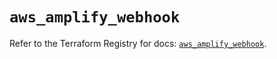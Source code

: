 # `aws_amplify_webhook`

Refer to the Terraform Registry for docs: [`aws_amplify_webhook`](https://registry.terraform.io/providers/hashicorp/aws/4.67.0/docs/resources/amplify_webhook).
